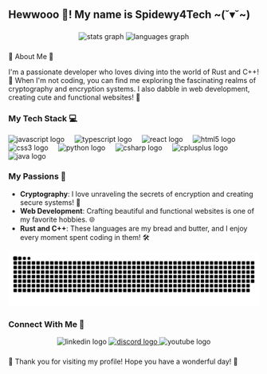 <h2 align="left">Hewwooo 👋! My name is Spidewy4Tech ~(˘▾˘~)</h2>

###

<div align="center">
  <img src="https://github-readme-stats.vercel.app/api?username=Spider4Tech&hide_title=false&hide_rank=false&show_icons=true&include_all_commits=true&count_private=true&disable_animations=false&theme=catppuccin&locale=en&hide_border=false" height="150" alt="stats graph"  />
  <img src="https://github-readme-stats.vercel.app/api/top-langs?username=Spider4Tech&locale=en&hide_title=false&layout=compact&card_width=320&langs_count=5&theme=catppuccin&hide_border=false" height="150" alt="languages graph"  />
</div>

###

🌸 About Me 🌸

I'm a passionate developer who loves diving into the world of Rust and C++! 💖 When I'm not coding, you can find me exploring the fascinating realms of cryptography and encryption systems. I also dabble in web development, creating cute and functional websites! 🌈

###

### My Tech Stack 💻

<div align="left">
  <img src="https://cdn.jsdelivr.net/gh/devicons/devicon/icons/javascript/javascript-original.svg" height="30" alt="javascript logo"  />
  <img width="12" />
  <img src="https://cdn.jsdelivr.net/gh/devicons/devicon/icons/typescript/typescript-original.svg" height="30" alt="typescript logo"  />
  <img width="12" />
  <img src="https://cdn.jsdelivr.net/gh/devicons/devicon/icons/react/react-original.svg" height="30" alt="react logo"  />
  <img width="12" />
  <img src="https://cdn.jsdelivr.net/gh/devicons/devicon/icons/html5/html5-original.svg" height="30" alt="html5 logo"  />
  <img width="12" />
  <img src="https://cdn.jsdelivr.net/gh/devicons/devicon/icons/css3/css3-original.svg" height="30" alt="css3 logo"  />
  <img width="12" />
  <img src="https://cdn.jsdelivr.net/gh/devicons/devicon/icons/python/python-original.svg" height="30" alt="python logo"  />
  <img width="12" />
  <img src="https://cdn.jsdelivr.net/gh/devicons/devicon/icons/csharp/csharp-original.svg" height="30" alt="csharp logo"  />
  <img width="12" />
  <img src="https://cdn.jsdelivr.net/gh/devicons/devicon/icons/cplusplus/cplusplus-original.svg" height="30" alt="cplusplus logo"  />
  <img width="12" />
  <img src="https://cdn.jsdelivr.net/gh/devicons/devicon/icons/java/java-original.svg" height="30" alt="java logo"  />
  <img width="12" />
</div>

###

### My Passions 🌟

- **Cryptography**: I love unraveling the secrets of encryption and creating secure systems! 🔐
- **Web Development**: Crafting beautiful and functional websites is one of my favorite hobbies. 🌐
- **Rust and C++**: These languages are my bread and butter, and I enjoy every moment spent coding in them! 🛠️

<img src="https://raw.githubusercontent.com/Cameleon00722/Cameleon00722/output/snake.svg" alt="Snake animation" />

###

### Connect With Me 🌸

<div align="center">
  <img src="https://raw.githubusercontent.com/maurodesouza/profile-readme-generator/master/src/assets/icons/social/linkedin/default.svg" width="52" height="40" alt="linkedin logo"  />
  <a href="no dox guy" target="_blank">
    <img src="https://raw.githubusercontent.com/maurodesouza/profile-readme-generator/master/src/assets/icons/social/discord/default.svg" width="52" height="40" alt="discord logo"  />
  </a>
  <img src="https://raw.githubusercontent.com/maurodesouza/profile-readme-generator/master/src/assets/icons/social/youtube/default.svg" width="52" height="40" alt="youtube logo"  />
</div>

###

🌸 Thank you for visiting my profile! Hope you have a wonderful day! 🌸
